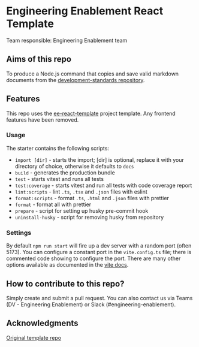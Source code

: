 # Engineering Enablement React Template

Team responsible: Engineering Enablement team

## Aims of this repo

To produce a Node.js command that copies and save valid markdown documents from the [development-standards repository](https://github.com/Amsterdam/development-standards).

## Features

This repo uses the [ee-react-template](https://github.com/Amsterdam/ee-react-template/) project template. Any frontend features have been removed.

### Usage

The starter contains the following scripts:

- `import [dir]` - starts the import; [dir] is optional, replace it with your directory of choice, otherwise it defaults to `docs`
- `build` - generates the production bundle
- `test` - starts vitest and runs all tests
- `test:coverage` - starts vitest and run all tests with code coverage report
- `lint:scripts` - lint `.ts`, `.tsx` and `.json` files with eslint
- `format:scripts` - format `.ts`, `.html` and `.json` files with prettier
- `format` - format all with prettier
- `prepare` - script for setting up husky pre-commit hook
- `uninstall-husky` - script for removing husky from repository

### Settings

By default `npm run start` will fire up a dev server with a random port (often 5173). You can configure a constant port in the `vite.config.ts` file; there is commented code showing to configure the port. There are many other options available as documented in the [vite docs](https://vitejs.dev/config/).

## How to contribute to this repo?

Simply create and submit a pull request. You can also contact us via Teams (DV - Engineering Enablement) or Slack (#engineering-enablement).

## Acknowledgments

[Original template repo](https://github.com/kbysiec/vite-vanilla-ts-lib-starter)
